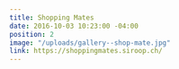 ```yaml
---
title: Shopping Mates
date: 2016-10-03 10:23:00 -04:00
position: 2
image: "/uploads/gallery--shop-mate.jpg"
link: https://shoppingmates.siroop.ch/
---
```


